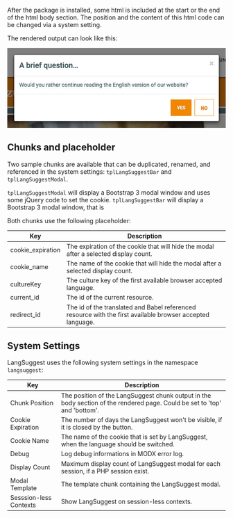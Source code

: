 After the package is installed, some html is included at the start or the end of
the html body section. The position and the content of this html code can be changed via a system setting.

The rendered output can look like this:

[![](img/langsuggest-popup.jpg)](img/langsuggest-popup.jpg)

## Chunks and placeholder

Two sample chunks are available that can be duplicated, renamed, and referenced in the system settings: `tplLangSuggestBar` and `tplLangSuggestModal`.

`tplLangSuggestModal` will display a Bootstrap 3 modal window and uses some jQuery code to set the cookie.
`tplLangSuggestBar` will display a Bootstrap 3 modal window, that is  

Both chunks use the following placeholder:

Key | Description
----|------------
cookie_expiration | The expiration of the cookie that will hide the modal after a selected display count.
cookie_name | The name of the cookie that will hide the modal after a selected display count.
cultureKey | The culture key of the first available browser accepted language.
current_id | The id of the current resource.
redirect_id | The id of the translated and Babel referenced resource with the first available browser accepted language.

## System Settings

LangSuggest uses the following system settings in the namespace `langsuggest`:

Key | Description
----|------------
Chunk Position | The position of the LangSuggest chunk output in the body section of the rendered page. Could be set to 'top' and 'bottom'.
Cookie Expiration | The number of days the LangSuggest won't be visible, if it is closed by the button.
Cookie Name | The name of the cookie that is set by LangSuggest, when the language should be switched.
Debug | Log debug informations in MODX error log.
Display Count | Maximum display count of LangSuggest modal for each session, if a PHP session exist.
Modal Template | The template chunk containing the LangSuggest modal.
Sesssion-less Contexts | Show LangSuggest on session-less contexts.
